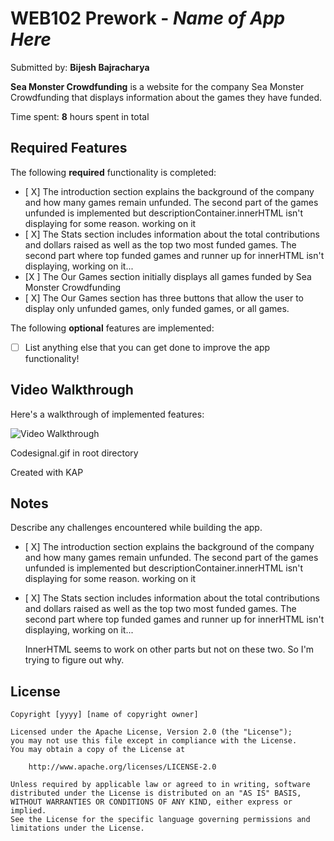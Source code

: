 # WEB102 Prework - _Name of App Here_

Submitted by: **Bijesh Bajracharya**

**Sea Monster Crowdfunding** is a website for the company Sea Monster Crowdfunding that displays information about the games they have funded.

Time spent: **8** hours spent in total

## Required Features

The following **required** functionality is completed:

- [ X] The introduction section explains the background of the company and how many games remain unfunded.
  The second part of the games unfunded is implemented but descriptionContainer.innerHTML isn't displaying for some reason. working on it
- [ X] The Stats section includes information about the total contributions and dollars raised as well as the top two most funded games.
  The second part where top funded games and runner up for innerHTML isn't displaying, working on it...
- [X ] The Our Games section initially displays all games funded by Sea Monster Crowdfunding
- [ X] The Our Games section has three buttons that allow the user to display only unfunded games, only funded games, or all games.

The following **optional** features are implemented:

- [ ] List anything else that you can get done to improve the app functionality!

## Video Walkthrough

Here's a walkthrough of implemented features:

<img src='http://i.imgur.com/link/to/your/gif/file.gif' title='Video Walkthrough' width='' alt='Video Walkthrough' />

<!-- Replace this with whatever GIF tool you used! -->

Codesignal.gif in root directory

Created with KAP

<!-- Recommended tools:
[Kap](https://getkap.co/) for macOS
[ScreenToGif](https://www.screentogif.com/) for Windows
[peek](https://github.com/phw/peek) for Linux. -->

## Notes

Describe any challenges encountered while building the app.

- [ X] The introduction section explains the background of the company and how many games remain unfunded.
  The second part of the games unfunded is implemented but descriptionContainer.innerHTML isn't displaying for some reason. working on it
- [ X] The Stats section includes information about the total contributions and dollars raised as well as the top two most funded games.
  The second part where top funded games and runner up for innerHTML isn't displaying, working on it...

  InnerHTML seems to work on other parts but not on these two. So I'm trying to figure out why.

## License

    Copyright [yyyy] [name of copyright owner]

    Licensed under the Apache License, Version 2.0 (the "License");
    you may not use this file except in compliance with the License.
    You may obtain a copy of the License at

        http://www.apache.org/licenses/LICENSE-2.0

    Unless required by applicable law or agreed to in writing, software
    distributed under the License is distributed on an "AS IS" BASIS,
    WITHOUT WARRANTIES OR CONDITIONS OF ANY KIND, either express or implied.
    See the License for the specific language governing permissions and
    limitations under the License.
